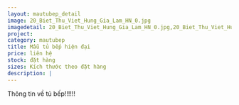 ```yaml
---
layout: mautubep_detail
image: 20_Biet_Thu_Viet_Hung_Gia_Lam_HN_0.jpg
imagedetail: 20_Biet_Thu_Viet_Hung_Gia_Lam_HN_0.jpg,20_Biet_Thu_Viet_Hung_Gia_Lam_HN_1.jpg,20_Biet_Thu_Viet_Hung_Gia_Lam_HN_2.jpg,20_Biet_Thu_Viet_Hung_Gia_Lam_HN_3.jpg
project:
category: mautubep
title: Mẫu tủ bếp hiện đại
price: liên hệ
stock: đặt hàng
sizes: Kích thước theo đặt hàng
description: |
---
```

Thông tin về tủ bếp!!!!!!